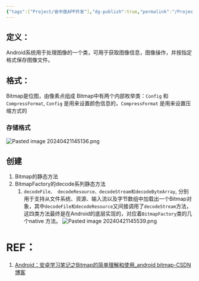 ```yaml
---
{"tags":["Project/省中医APP开发"],"dg-publish":true,"permalink":"/Project/省中医APP开发/Bitmap对象/","dgPassFrontmatter":true}
---
```


## 定义：
Android系统用于处理图像的一个类，可用于获取图像信息，图像操作，并按指定格式保存图像文件。
## 格式：
Bitmap是位图，由像素点组成
Bitmap中有两个内部枚举类：`Config` 和 `CompressFormat`, `Config` 是用来设置颜色信息的，`CompressFormat` 是用来设置压缩方式的
### 存储格式
![Pasted image 20240421145136.png](/img/user/Project/%E7%9C%81%E4%B8%AD%E5%8C%BBAPP%E5%BC%80%E5%8F%91/%E5%9B%BE%E7%89%87/Pasted%20image%2020240421145136.png)

## 创建
1. Bitmap的静态方法
2. BitmapFactory的decode系列静态方法
	1. `decodeFile、 decodeResource、decodeStream和decodeByteArray`, 分别用于支持从文件系统、资源、输入流以及字节数组中加载出一个Bitmap对象，其中`decodeFile和decodeResource`又间接调用了`decodeStream`方法，这四类方法最终是在Android的底层实现的，对应着`BitmapFactory`类的几个native 方法。
![Pasted image 20240421145539.png](/img/user/Project/%E7%9C%81%E4%B8%AD%E5%8C%BBAPP%E5%BC%80%E5%8F%91/%E5%9B%BE%E7%89%87/Pasted%20image%2020240421145539.png)


# REF：
1. [Android：安卓学习笔记之Bitmap的简单理解和使用_android bitmap-CSDN博客](https://blog.csdn.net/JMW1407/article/details/122489367)